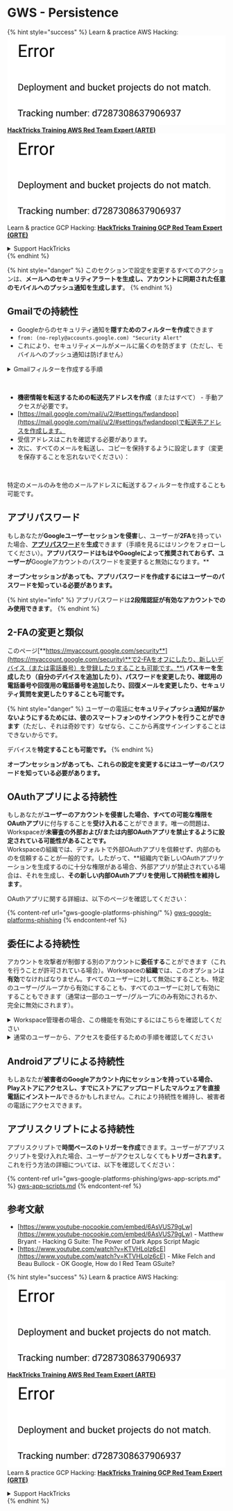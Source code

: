 # GWS - Persistence

{% hint style="success" %}
Learn & practice AWS Hacking:<img src="../../.gitbook/assets/image (1) (1).png" alt="" data-size="line">[**HackTricks Training AWS Red Team Expert (ARTE)**](https://training.hacktricks.xyz/courses/arte)<img src="../../.gitbook/assets/image (1) (1).png" alt="" data-size="line">\
Learn & practice GCP Hacking: <img src="../../.gitbook/assets/image (2).png" alt="" data-size="line">[**HackTricks Training GCP Red Team Expert (GRTE)**<img src="../../.gitbook/assets/image (2).png" alt="" data-size="line">](https://training.hacktricks.xyz/courses/grte)

<details>

<summary>Support HackTricks</summary>

* Check the [**subscription plans**](https://github.com/sponsors/carlospolop)!
* **Join the** 💬 [**Discord group**](https://discord.gg/hRep4RUj7f) or the [**telegram group**](https://t.me/peass) or **follow** us on **Twitter** 🐦 [**@hacktricks\_live**](https://twitter.com/hacktricks\_live)**.**
* **Share hacking tricks by submitting PRs to the** [**HackTricks**](https://github.com/carlospolop/hacktricks) and [**HackTricks Cloud**](https://github.com/carlospolop/hacktricks-cloud) github repos.

</details>
{% endhint %}

{% hint style="danger" %}
このセクションで設定を変更するすべてのアクションは、**メールへのセキュリティアラートを生成し、アカウントに同期された任意のモバイルへのプッシュ通知を生成します**。
{% endhint %}

## **Gmailでの持続性**

* Googleからのセキュリティ通知を**隠すためのフィルターを作成**できます
* `from: (no-reply@accounts.google.com) "Security Alert"`
* これにより、セキュリティメールがメールに届くのを防ぎます（ただし、モバイルへのプッシュ通知は防げません）

<details>

<summary>Gmailフィルターを作成する手順</summary>

(手順は[**こちら**](https://support.google.com/mail/answer/6579)から)

1. [Gmail](https://mail.google.com/)を開きます。
2. 上部の検索ボックスで、検索オプションを表示をクリックします ![photos tune](https://lh3.googleusercontent.com/cD6YR\_YvqXqNKxrWn2NAWkV6tjJtg8vfvqijKT1\_9zVCrl2sAx9jROKhLqiHo2ZDYTE=w36) .
3. 検索条件を入力します。検索が正しく機能したか確認するには、**検索**をクリックして表示されるメールを確認します。
4. 検索ウィンドウの下部で、**フィルターを作成**をクリックします。
5. フィルターに何をさせたいかを選択します。
6. **フィルターを作成**をクリックします。

現在のフィルターを確認するには（削除するため）、[https://mail.google.com/mail/u/0/#settings/filters](https://mail.google.com/mail/u/0/#settings/filters)にアクセスしてください。

</details>

<figure><img src="../../.gitbook/assets/image (331).png" alt=""><figcaption></figcaption></figure>

* **機密情報を転送するための転送先アドレスを作成**（またはすべて） - 手動アクセスが必要です。
* [https://mail.google.com/mail/u/2/#settings/fwdandpop](https://mail.google.com/mail/u/2/#settings/fwdandpop)で転送先アドレスを作成します。
* 受信アドレスはこれを確認する必要があります。
* 次に、すべてのメールを転送し、コピーを保持するように設定します（変更を保存することを忘れないでください）：

<figure><img src="../../.gitbook/assets/image (332).png" alt=""><figcaption></figcaption></figure>

特定のメールのみを他のメールアドレスに転送するフィルターを作成することも可能です。

## アプリパスワード

もしあなたが**Googleユーザーセッションを侵害**し、ユーザーが**2FA**を持っていた場合、[**アプリパスワード**](https://support.google.com/accounts/answer/185833?hl=en)を**生成**できます（手順を見るにはリンクをフォローしてください）。**アプリパスワードはもはやGoogleによって推奨されておらず、ユーザーが**Googleアカウントのパスワードを変更すると無効になります。**

**オープンセッションがあっても、アプリパスワードを作成するにはユーザーのパスワードを知っている必要があります。**

{% hint style="info" %}
アプリパスワードは**2段階認証が有効なアカウントでのみ使用できます**。
{% endhint %}

## 2-FAの変更と類似

このページ[**https://myaccount.google.com/security**](https://myaccount.google.com/security)**で2-FAをオフにしたり、新しいデバイス（または電話番号）を登録したりすることも可能です。**\
**パスキーを生成したり（自分のデバイスを追加したり）、パスワードを変更したり、確認用の電話番号や回復用の電話番号を追加したり、回復メールを変更したり、セキュリティ質問を変更したりすることも可能です。**

{% hint style="danger" %}
ユーザーの電話に**セキュリティプッシュ通知が届かないようにするためには、**彼のスマートフォンのサインアウトを**行うことができます**（ただし、それは奇妙です）なぜなら、ここから再度サインインすることはできないからです。

デバイスを**特定することも可能です。**
{% endhint %}

**オープンセッションがあっても、これらの設定を変更するにはユーザーのパスワードを知っている必要があります。**

## OAuthアプリによる持続性

もしあなたが**ユーザーのアカウントを侵害した場合、**すべての可能な権限を**OAuthアプリ**に付与することを**受け入れる**ことができます。唯一の問題は、Workspaceが**未審査の外部および/または内部OAuthアプリを禁止するように設定されている可能性があることです。**\
Workspaceの組織では、デフォルトで外部OAuthアプリを信頼せず、内部のものを信頼することが一般的です。したがって、**組織内で新しいOAuthアプリケーションを生成するのに十分な権限がある場合、外部アプリが禁止されている場合は、それを生成し、**その新しい内部OAuthアプリを使用して持続性を維持します**。

OAuthアプリに関する詳細は、以下のページを確認してください：

{% content-ref url="gws-google-platforms-phishing/" %}
[gws-google-platforms-phishing](gws-google-platforms-phishing/)
{% endcontent-ref %}

## 委任による持続性

アカウントを攻撃者が制御する別のアカウントに**委任する**ことができます（これを行うことが許可されている場合）。Workspaceの**組織**では、このオプションは**有効**でなければなりません。すべてのユーザーに対して無効にすることも、特定のユーザー/グループから有効にすることも、すべてのユーザーに対して有効にすることもできます（通常は一部のユーザー/グループにのみ有効にされるか、完全に無効にされます）。

<details>

<summary>Workspace管理者の場合、この機能を有効にするにはこちらを確認してください</summary>

(情報は[ドキュメントからコピー](https://support.google.com/a/answer/7223765)されました)

あなたの組織の管理者として（例えば、あなたの仕事や学校）、ユーザーが自分のGmailアカウントへのアクセスを委任できるかどうかを制御します。すべての人にアカウントを委任するオプションを与えることができます。あるいは、特定の部門の人々だけが委任を設定できるようにすることもできます。例えば、あなたは：

* 自分のGmailアカウントに管理アシスタントを委任者として追加し、彼らがあなたの代わりにメールを読み、送信できるようにします。
* 営業部門などのグループを委任者として追加し、全員が1つのGmailアカウントにアクセスできるようにします。

ユーザーは、同じ組織内の他のユーザーにのみアクセスを委任できます。ドメインや組織単位に関係なく。

#### 委任の制限と制約

* **ユーザーが自分のメールボックスへのアクセスをGoogleグループに付与できる**オプション：このオプションを使用するには、委任されたアカウントのOUおよび各グループメンバーのOUで有効にする必要があります。このオプションが有効でないOUに属するグループメンバーは、委任されたアカウントにアクセスできません。
* 通常の使用では、40人の委任者が同時にGmailアカウントにアクセスできます。1人以上の委任者による平均以上の使用は、この数を減少させる可能性があります。
* Gmailに頻繁にアクセスする自動化プロセスも、同時にアカウントにアクセスできる委任者の数を減少させる可能性があります。これらのプロセスには、Gmailに頻繁にアクセスするAPIやブラウザ拡張機能が含まれます。
* 単一のGmailアカウントは最大1,000人のユニークな委任者をサポートします。Groups内のグループは、制限に対して1つの委任者としてカウントされます。
* 委任はGmailアカウントの制限を増加させません。委任されたユーザーを持つGmailアカウントは、標準のGmailアカウントの制限とポリシーを持っています。詳細については、[Gmailの制限とポリシー](https://support.google.com/a/topic/28609)を訪問してください。

#### ステップ1：ユーザーのGmail委任を有効にする

**始める前に：**特定のユーザーに設定を適用するには、彼らのアカウントを[組織単位](https://support.google.com/a/topic/1227584)に配置します。

1. [Google管理コンソール](https://support.google.com/a/answer/182076)に[サインイン](https://admin.google.com/)します。

_管理者アカウント_を使用してサインインします。現在のアカウントCarlosPolop@gmail.comではありません。
2. 管理コンソールで、メニュー ![](https://storage.googleapis.com/support-kms-prod/JxKYG9DqcsormHflJJ8Z8bHuyVI5YheC0lAp)![その後](https://storage.googleapis.com/support-kms-prod/Th2Tx0uwPMOhsMPn7nRXMUo3vs6J0pto2DTn)![](https://storage.googleapis.com/support-kms-prod/ocGtUSENh4QebLpvZcmLcNRZyaTBcolMRSyl) **アプリ**![その後](https://storage.googleapis.com/support-kms-prod/Th2Tx0uwPMOhsMPn7nRXMUo3vs6J0pto2DTn)**Google Workspace**![その後](https://storage.googleapis.com/support-kms-prod/Th2Tx0uwPMOhsMPn7nRXMUo3vs6J0pto2DTn)**Gmail**![その後](https://storage.googleapis.com/support-kms-prod/Th2Tx0uwPMOhsMPn7nRXMUo3vs6J0pto2DTn)**ユーザー設定**に移動します。
3. すべての人に設定を適用するには、上部の組織単位を選択したままにします。そうでない場合は、子の[組織単位](https://support.google.com/a/topic/1227584)を選択します。
4. **メール委任**をクリックします。
5. **ユーザーがドメイン内の他のユーザーにメールボックスへのアクセスを委任できるようにする**ボックスをチェックします。
6. （オプション）ユーザーが自分のアカウントから送信される委任メッセージに含まれる送信者情報を指定できるようにするには、**この設定をカスタマイズできるようにする**ボックスをチェックします。
7. 委任者が送信するメッセージに含まれるデフォルトの送信者情報のオプションを選択します：
* **アカウント所有者とメールを送信した委任者を表示**—メッセージにはGmailアカウント所有者と委任者のメールアドレスが含まれます。
* **アカウント所有者のみを表示**—メッセージにはGmailアカウント所有者のメールアドレスのみが含まれます。委任者のメールアドレスは含まれません。
8. （オプション）ユーザーがGroups内のグループを委任者として追加できるようにするには、**ユーザーが自分のメールボックスへのアクセスをGoogleグループに付与できる**ボックスをチェックします。
9. **保存**をクリックします。子の組織単位を設定した場合、親の組織単位の設定を**継承**または**上書き**できる場合があります。
10. （オプション）他の組織単位のGmail委任を有効にするには、ステップ3〜9を繰り返します。

変更には最大24時間かかる場合がありますが、通常はより早く行われます。[詳細を学ぶ](https://support.google.com/a/answer/7514107)

#### ステップ2：ユーザーが自分のアカウントの委任者を設定する

委任を有効にした後、ユーザーは自分のGmail設定に移動して委任者を割り当てます。委任者はその後、ユーザーの代わりにメッセージを読み、送信し、受信できます。

詳細については、ユーザーに[メールの委任と共同作業](https://support.google.com/a/users/answer/138350)を参照するように指示してください。

</details>

<details>

<summary>通常のユーザーから、アクセスを委任するための手順を確認してください</summary>

(情報は[**ドキュメントからコピー**](https://support.google.com/mail/answer/138350))

最大10人の委任者を追加できます。

仕事、学校、または他の組織を通じてGmailを使用している場合：

* 組織内で最大1000人の委任者を追加できます。
* 通常の使用では、40人の委任者が同時にGmailアカウントにアクセスできます。
* 自動化プロセス（APIやブラウザ拡張機能など）を使用している場合、数人の委任者が同時にGmailアカウントにアクセスできます。

1. コンピュータで[Gmail](https://mail.google.com/)を開きます。Gmailアプリからは委任者を追加できません。
2. 右上で設定をクリックします ![Settings](https://lh3.googleusercontent.com/p3J-ZSPOLtuBBR\_ofWTFDfdgAYQgi8mR5c76ie8XQ2wjegk7-yyU5zdRVHKybQgUlQ=w36-h36) ![その後](https://lh3.googleusercontent.com/3\_l97rr0GvhSP2XV5OoCkV2ZDTIisAOczrSdzNCBxhIKWrjXjHucxNwocghoUa39gw=w36-h36) **すべての設定を表示**。
3. **アカウントとインポート**または**アカウント**タブをクリックします。
4. 「アカウントへのアクセスを付与」セクションで、**別のアカウントを追加**をクリックします。仕事や学校を通じてGmailを使用している場合、組織がメールの委任を制限している可能性があります。この設定が表示されない場合は、管理者に連絡してください。
* アカウントへのアクセスを付与が表示されない場合、それは制限されています。
5. 追加したい人のメールアドレスを入力します。仕事、学校、または他の組織を通じてGmailを使用している場合、管理者が許可している場合、グループのメールアドレスを入力できます。このグループは、あなたの組織と同じドメインを持っている必要があります。グループの外部メンバーは委任アクセスを拒否されます。\
\
**重要：**委任するアカウントが新しいアカウントであるか、パスワードがリセットされた場合、管理者は最初にサインインする際にパスワードを変更する必要があるという要件をオフにする必要があります。

* [管理者がユーザーを作成する方法を学ぶ](https://support.google.com/a/answer/33310)。
* [管理者がパスワードをリセットする方法を学ぶ](https://support.google.com/a/answer/33319)。

6. **次のステップ**をクリックします ![その後](https://lh3.googleusercontent.com/QbWcYKta5vh\_4-OgUeFmK-JOB0YgLLoGh69P478nE6mKdfpWQniiBabjF7FVoCVXI0g=h36) **アクセスを付与するためのメールを送信**。

追加した人には確認を求めるメールが届きます。招待は1週間後に期限切れになります。

グループを追加した場合、すべてのグループメンバーは確認なしで委任者になります。

注意：委任が有効になるまで最大24時間かかる場合があります。

</details>

## Androidアプリによる持続性

もしあなたが**被害者のGoogleアカウント内にセッションを持っている場合、**Playストアにアクセスし、**すでにストアにアップロードしたマルウェアを直接**電話に**インストール**できるかもしれません。これにより持続性を維持し、被害者の電話にアクセスできます。

## **アプリスクリプトによる持続性**

アプリスクリプトで**時間ベースのトリガーを作成**できます。ユーザーがアプリスクリプトを受け入れた場合、ユーザーがアクセスしなくても**トリガーされます**。これを行う方法の詳細については、以下を確認してください：

{% content-ref url="gws-google-platforms-phishing/gws-app-scripts.md" %}
[gws-app-scripts.md](gws-google-platforms-phishing/gws-app-scripts.md)
{% endcontent-ref %}

## 参考文献

* [https://www.youtube-nocookie.com/embed/6AsVUS79gLw](https://www.youtube-nocookie.com/embed/6AsVUS79gLw) - Matthew Bryant - Hacking G Suite: The Power of Dark Apps Script Magic
* [https://www.youtube.com/watch?v=KTVHLolz6cE](https://www.youtube.com/watch?v=KTVHLolz6cE) - Mike Felch and Beau Bullock - OK Google, How do I Red Team GSuite?

{% hint style="success" %}
Learn & practice AWS Hacking:<img src="../../.gitbook/assets/image (1) (1).png" alt="" data-size="line">[**HackTricks Training AWS Red Team Expert (ARTE)**](https://training.hacktricks.xyz/courses/arte)<img src="../../.gitbook/assets/image (1) (1).png" alt="" data-size="line">\
Learn & practice GCP Hacking: <img src="../../.gitbook/assets/image (2).png" alt="" data-size="line">[**HackTricks Training GCP Red Team Expert (GRTE)**<img src="../../.gitbook/assets/image (2).png" alt="" data-size="line">](https://training.hacktricks.xyz/courses/grte)

<details>

<summary>Support HackTricks</summary>

* Check the [**subscription plans**](https://github.com/sponsors/carlospolop)!
* **Join the** 💬 [**Discord group**](https://discord.gg/hRep4RUj7f) or the [**telegram group**](https://t.me/peass) or **follow** us on **Twitter** 🐦 [**@hacktricks\_live**](https://twitter.com/hacktricks\_live)**.**
* **Share hacking tricks by submitting PRs to the** [**HackTricks**](https://github.com/carlospolop/hacktricks) and [**HackTricks Cloud**](https://github.com/carlospolop/hacktricks-cloud) github repos.

</details>
{% endhint %}
